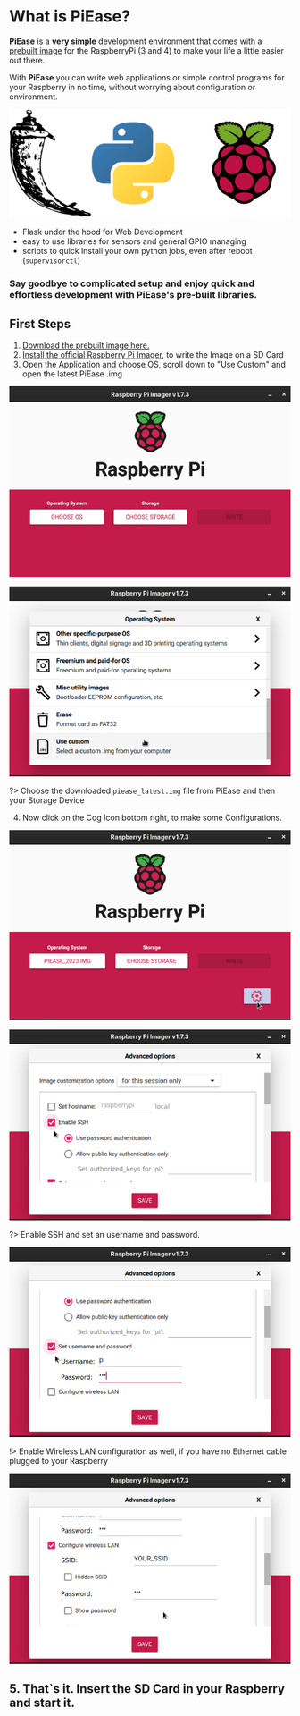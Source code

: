 # What is PiEase?

**PiEase** is a **very simple** development environment that comes with a [prebuilt image]() for the RaspberryPi (3 and
4) to make your life a
little easier out there.

With **PiEase** you can write web applications or simple control programs for your Raspberry in no time, without
worrying
about configuration or environment.


![logo](images/logos.png ':size=250')

- Flask under the hood for Web Development
- easy to use libraries for sensors and general GPIO managing
- scripts to quick install your own python jobs, even after reboot (```supervisorctl```)

### Say goodbye to complicated setup and enjoy quick and effortless development with PiEase's pre-built libraries.

## First Steps

1. [Download the prebuilt image here.]()
2. [Install the official Raspberry Pi Imager](https://www.raspberrypi.com/software/), to write the Image on a SD Card
3. Open the Application and choose OS, scroll down to "Use Custom" and open the latest PiEase .img

![logo](images/getting_started/choose_os.png ':size=450')

![logo](images/getting_started/custom.png ':size=450')

?> Choose the downloaded ```piease_latest.img``` file from PiEase and then your Storage Device

4. Now click on the Cog Icon bottom right, to make some Configurations.

![logo](images/getting_started/click_settings.png ':size=450')

![logo](images/getting_started/enable_ssh.png ':size=450')

?> Enable SSH and set an username and password.

![logo](images/getting_started/set_user.png ':size=450')

!> Enable Wireless LAN configuration as well, if you have no Ethernet cable plugged to your Raspberry

![logo](images/getting_started/configure_wlan.png ':size=450')

## 5. That`s it. Insert the SD Card in your Raspberry and start it.




